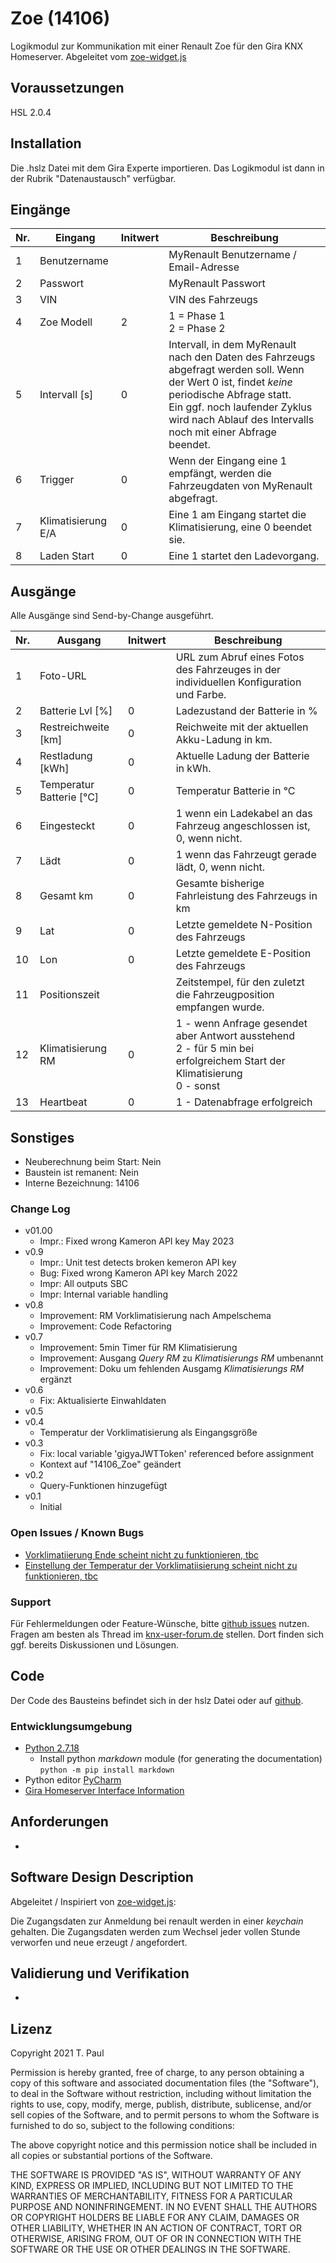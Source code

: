 # Zoe (14106)
Logikmodul zur Kommunikation mit einer Renault Zoe für den Gira KNX Homeserver. Abgeleitet vom [zoe-widget.js](https://gist.github.com/mountbatt/772e4512089802a2aa2622058dd1ded7)

## Voraussetzungen
HSL 2.0.4

## Installation
Die .hslz Datei mit dem Gira Experte importieren. Das Logikmodul ist dann in der Rubrik "Datenaustausch" verfügbar.

## Eingänge

| Nr. | Eingang | Initwert | Beschreibung |
| --- | --- | --- | --- |
| 1 | Benutzername | | MyRenault Benutzername / Email-Adresse |
| 2 | Passwort | | MyRenault Passwort 
| 3 | VIN | | VIN des Fahrzeugs |
| 4 | Zoe Modell | 2 | 1 = Phase 1<br/>2 = Phase 2 |
| 5 | Intervall [s] | 0 | Intervall, in dem MyRenault nach den Daten des Fahrzeugs abgefragt werden soll. Wenn der Wert 0 ist, findet *keine* periodische Abfrage statt.<br>Ein ggf. noch laufender Zyklus wird nach Ablauf des Intervalls noch mit einer Abfrage beendet. |
| 6 | Trigger | 0 | Wenn der Eingang eine 1 empfängt, werden die Fahrzeugdaten von MyRenault abgefragt. | 
| 7 | Klimatisierung E/A | 0 | Eine 1 am Eingang startet die Klimatisierung, eine 0 beendet sie. |
| 8 | Laden Start | 0 | Eine 1 startet den Ladevorgang. |

## Ausgänge
Alle Ausgänge sind Send-by-Change ausgeführt.

| Nr. | Ausgang                  | Initwert | Beschreibung                                                                                                                   |
|-----|--------------------------| --- |--------------------------------------------------------------------------------------------------------------------------------|
| 1   | Foto-URL                 | | URL zum Abruf eines Fotos des Fahrzeuges in der individuellen Konfiguration und Farbe.                                         |
| 2   | Batterie Lvl [%]         | 0 | Ladezustand der Batterie in %                                                                                                  |
| 3   | Restreichweite [km]      | 0 | Reichweite mit der aktuellen Akku-Ladung in km.                                                                                |
| 4   | Restladung [kWh]         | 0 | Aktuelle Ladung der Batterie in kWh.                                                                                           |
| 5   | Temperatur Batterie [°C] | 0 | Temperatur Batterie in °C                                                                                                      |
| 6   | Eingesteckt              | 0 | 1 wenn ein Ladekabel an das Fahrzeug angeschlossen ist, 0, wenn nicht.                                                         |
| 7   | Lädt                     | 0 | 1 wenn das Fahrzeugt gerade lädt, 0, wenn nicht.                                                                               |
| 8   | Gesamt km                | 0 | Gesamte bisherige Fahrleistung des Fahrzeugs in km                                                                             |
| 9   | Lat                      | 0 | Letzte gemeldete N-Position des Fahrzeugs                                                                                      |
| 10  | Lon                      | 0 | Letzte gemeldete E-Position des Fahrzeugs                                                                                      |
| 11  | Positionszeit            |  | Zeitstempel, für den zuletzt die Fahrzeugposition empfangen wurde.                                                             |
| 12  | Klimatisierung RM        | 0 | 1 - wenn Anfrage gesendet aber Antwort ausstehend<br/> 2 - für 5 min bei erfolgreichem Start der Klimatisierung<br/> 0 - sonst |
| 13  | Heartbeat                | 0 | 1 - Datenabfrage erfolgreich                                                                                                   |

## Sonstiges

- Neuberechnung beim Start: Nein
- Baustein ist remanent: Nein
- Interne Bezeichnung: 14106

### Change Log

- v01.00
    - Impr.: Fixed wrong Kameron API key May 2023
- v0.9
    - Impr.: Unit test detects broken kemeron API key
	- Bug: Fixed wrong Kameron API key March 2022
	- Impr: All outputs SBC
	- Impr: Internal variable handling
- v0.8
    - Improvement: RM Vorklimatisierung nach Ampelschema
	- Improvement: Code Refactoring
- v0.7
    - Improvement: 5min Timer für RM Klimatisierung
	- Improvement: Ausgang *Query RM* zu *Klimatisierungs RM* umbenannt
	- Improvement: Doku um fehlenden Ausgamg *Klimatisierungs RM* ergänzt
- v0.6
    - Fix: Aktualisierte Einwahldaten
- v0.5
- v0.4
    - Temperatur der Vorklimatisierung als Eingangsgröße
- v0.3
    - Fix: local variable 'gigyaJWTToken' referenced before assignment
    - Kontext auf "14106_Zoe" geändert
- v0.2
    - Query-Funktionen hinzugefügt
- v0.1
    - Initial

### Open Issues / Known Bugs

- [Vorklimatiierung Ende scheint nicht zu funktionieren, tbc](https://github.com/En3rGy/14106_Zoe/issues/2)
- [Einstellung der Temperatur der Vorklimatiisierung scheint nicht zu funktionieren, tbc](https://github.com/En3rGy/14106_Zoe/issues/3)

### Support

Für Fehlermeldungen oder Feature-Wünsche, bitte [github issues](https://github.com/En3rGy/14106_Zoe/issues) nutzen.
Fragen am besten als Thread im [knx-user-forum.de](https://knx-user-forum.de) stellen. Dort finden sich ggf. bereits Diskussionen und Lösungen.

## Code

Der Code des Bausteins befindet sich in der hslz Datei oder auf [github](https://github.com/En3rGy/14106_Zoe).

### Entwicklungsumgebung

- [Python 2.7.18](https://www.python.org/download/releases/2.7/)
    - Install python *markdown* module (for generating the documentation) `python -m pip install markdown`
- Python editor [PyCharm](https://www.jetbrains.com/pycharm/)
- [Gira Homeserver Interface Information](http://www.hs-help.net/hshelp/gira/other_documentation/Schnittstelleninformationen.zip)

## Anforderungen

-

## Software Design Description

Abgeleitet / Inspiriert von [zoe-widget.js](https://gist.github.com/mountbatt/772e4512089802a2aa2622058dd1ded7):

Die Zugangsdaten zur Anmeldung bei renault werden in einer *keychain* gehalten. Die Zugangsdaten werden zum Wechsel jeder vollen Stunde verworfen und neue erzeugt / angefordert.

## Validierung und Verifikation

-

## Lizenz

Copyright 2021 T. Paul

Permission is hereby granted, free of charge, to any person obtaining a copy of this software and associated documentation files (the "Software"), to deal in the Software without restriction, including without limitation the rights to use, copy, modify, merge, publish, distribute, sublicense, and/or sell copies of the Software, and to permit persons to whom the Software is furnished to do so, subject to the following conditions:

The above copyright notice and this permission notice shall be included in all copies or substantial portions of the Software.

THE SOFTWARE IS PROVIDED "AS IS", WITHOUT WARRANTY OF ANY KIND, EXPRESS OR IMPLIED, INCLUDING BUT NOT LIMITED TO THE WARRANTIES OF MERCHANTABILITY, FITNESS FOR A PARTICULAR PURPOSE AND NONINFRINGEMENT. IN NO EVENT SHALL THE AUTHORS OR COPYRIGHT HOLDERS BE LIABLE FOR ANY CLAIM, DAMAGES OR OTHER LIABILITY, WHETHER IN AN ACTION OF CONTRACT, TORT OR OTHERWISE, ARISING FROM, OUT OF OR IN CONNECTION WITH THE SOFTWARE OR THE USE OR OTHER DEALINGS IN THE SOFTWARE.
